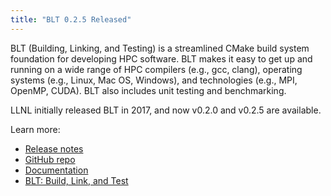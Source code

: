 ```yaml
---
title: "BLT 0.2.5 Released"
---
```


BLT (Building, Linking, and Testing) is a streamlined CMake build system foundation for developing HPC software. BLT makes it easy to get up and running on a wide range of HPC compilers (e.g., gcc, clang), operating systems (e.g., Linux, Mac OS, Windows), and technologies (e.g., MPI, OpenMP, CUDA). BLT also includes unit testing and benchmarking.

LLNL initially released BLT in 2017, and now v0.2.0 and v0.2.5 are available.

Learn more:
- [Release notes](https://github.com/LLNL/blt/releases)
- [GitHub repo](https://github.com/LLNL/blt)
- [Documentation](https://llnl-blt.readthedocs.io/en/latest/)
- [BLT: Build, Link, and Test](https://computing.llnl.gov/projects/blt-build-link-test)
